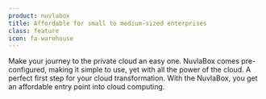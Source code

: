 ```yaml
---
product: nuvlabox
title: Affordable for small to medium-sized enterprises
class: feature
icon: fa-warehouse
---
```


Make your journey to the private cloud an easy one. NuvlaBox comes pre-configured, making it simple to use, yet with all the power of the cloud. A perfect first step for your cloud transformation. With the NuvlaBox, you get an affordable entry point into cloud computing.
